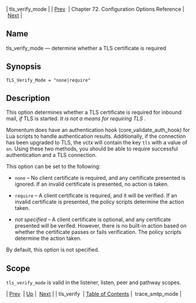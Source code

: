 | tls_verify_mode |
| [Prev](config.tls_verify)  | Chapter 72. Configuration Options Reference |  [Next](conf.ref.trace_smtp_mode) |

<a name="config.tls_verify_mode"></a>
## Name

tls_verify_mode — determine whether a TLS certificate is required

## Synopsis

`TLS_Verify_Mode = "none|require"`

<a name="idp27141680"></a>
## Description

This option determines whether a TLS certificate is required for inbound mail, *if* TLS is started. *It is not a means for requiring TLS* .

Momentum does have an authentication hook (core_validate_auth_hook) for Lua scripts to handle authentication results. Additionally, if the connection has been upgraded to TLS, the vctx will contain the key `tls` with a value of `on`. Using these two methods, you should be able to require successful authentication and a TLS connection.

This option can be set to the following:

*   `none` – No client certificate is required, and any certificate presented is ignored. If an invalid certificate is presented, no action is taken.

*   `require` – A client certificate is required, and it will be verified. If an invalid certificate is presented, the policy scripts determine the action taken.

*   *not specified*           – A client certificate is optional, and any certificate presented will be verifed. However, there is no built-in action based on whether the certificate passes or fails verification. The policy scripts determine the action taken.

By default, this option is not specified.

<a name="idp27152624"></a>
## Scope

`tls_verify_mode` is valid in the listener, listen, peer and pathway scopes.

| [Prev](config.tls_verify)  | [Up](config.options.ref) |  [Next](conf.ref.trace_smtp_mode) |
| tls_verify  | [Table of Contents](index) |  trace_smtp_mode |

